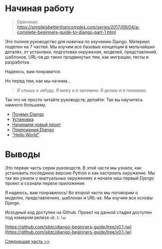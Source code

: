 # Начиная работу

> Оригинал: https://simpleisbetterthancomplex.com/series/2017/09/04/a-complete-beginners-guide-to-django-part-1.html

Это полное руководство для новичка по изучению Django. Материал поделен на 7 частей. Мы изучим все базовые концепции в мельчайших деталях, от установки, подготовки окружения, моделей, представлений, шаблонов, URL-ов до таких продвинутых тем, как миграции, тесты и разработка.

Надеюсь, вам понравится.

Но перед тем, как мы начнем...

> Я слышу и забуду. Я вижу и я запомню. Я делаю и я понимаю.

Так что не просто читайте руководств, делайте. Так вы научитесь намного большему.

* [Почему Django](/part-1/why-django.md)
* [Установка](/part-1/installation.md)
* [Начинаем новый прокт](/part-1/new-project.md)
* [Приложения Django](/part-1/django-apps.md)
* ["Hello World"](/part-1/hwllo-world.md)

# Выводы

Это первая часть серии руководств. В этой части мы узнали, как установить последнюю версию Python и как настроить окружение. Мы так же узнали о виртуальных окружениях и начали наш первый Django проект и сознали первое приложение.

Я надеюсь, вам понравилось! Во второй части мы поговорим о моделях, представлениях, шаблонах и URL-ах. Мы изучим все основы Django.

Исходный код доступен на Github. Проект на данной стадии  доступен под номером релиза `v0.1-lw`:

[https://github.com/sibtc/django-beginners-guide/tree/v0.1-lw](https://github.com/sibtc/django-beginners-guide/tree/v0.1-lw)

[Следующая часть >>](/part-2/fundamentals.md)
